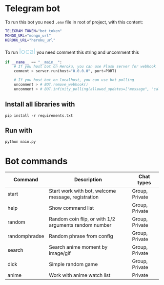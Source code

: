 # Telegram bot

To run this bot you need `.env` file in root of project, with this content:

```sh
TELEGRAM_TOKEN="bot_token"
MONGO_URL="mongo_url"
HEROKU_URL="heroku_url"
```

To run <span style="font-size: 1.5rem; color: lightblue">local</span> you need comment this string and uncomment this

```py
if __name__ == "__main__":
    # If you host bot on Heroku, you can use Flask server for webhook
    comment > server.run(host="0.0.0.0", port=PORT)

    # If you host bot on localhost, you can use bot polling
    uncomment > # BOT.remove_webhook()
    uncomment > # BOT.infinity_polling(allowed_updates=["message", "callback_query"])
```

## Install all libraries with

```
pip install -r requirements.txt
```

## Run with

```
python main.py
```

# Bot commands

| Command       | Description                                           | Chat types     |
| ------------- | ----------------------------------------------------- | -------------- |
| start         | Start work with bot, welcome message, registration    | Group, Private |
| help          | Show command list                                     | Group, Private |
| random        | Random coin flip, or with 1/2 arguments random number | Group, Private |
| randomphradse | Random phrase from config                             | Group, Private |
| search        | Search anime moment by image/gif                      | Group, Private |
| dick          | Simple random game                                    | Group, Private |
| anime         | Work with anime watch list                            | Private        |
